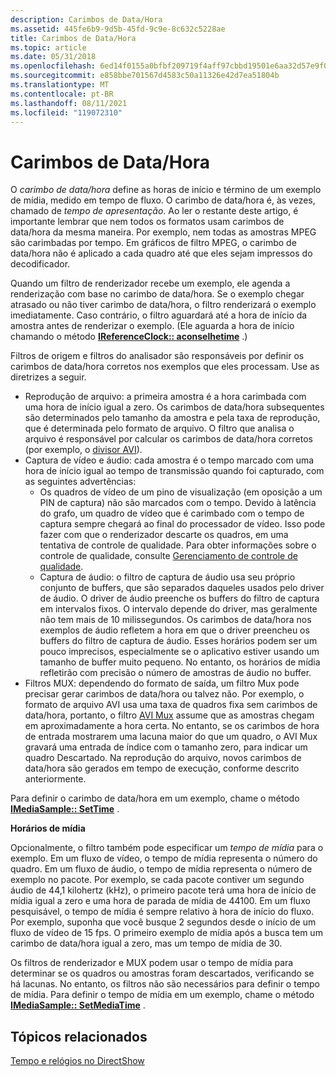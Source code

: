 ```yaml
---
description: Carimbos de Data/Hora
ms.assetid: 445fe6b9-9d5b-45fd-9c9e-8c632c5228ae
title: Carimbos de Data/Hora
ms.topic: article
ms.date: 05/31/2018
ms.openlocfilehash: 6ed14f0155a0bfbf209719f4aff97cbbd19501e6aa32d57e9f0c1cbb2df0964b
ms.sourcegitcommit: e858bbe701567d4583c50a11326e42d7ea51804b
ms.translationtype: MT
ms.contentlocale: pt-BR
ms.lasthandoff: 08/11/2021
ms.locfileid: "119072310"
---
```

# <a name="time-stamps"></a>Carimbos de Data/Hora

O *carimbo de data/hora* define as horas de início e término de um exemplo de mídia, medido em tempo de fluxo. O carimbo de data/hora é, às vezes, chamado de *tempo de apresentação*. Ao ler o restante deste artigo, é importante lembrar que nem todos os formatos usam carimbos de data/hora da mesma maneira. Por exemplo, nem todas as amostras MPEG são carimbadas por tempo. Em gráficos de filtro MPEG, o carimbo de data/hora não é aplicado a cada quadro até que eles sejam impressos do decodificador.

Quando um filtro de renderizador recebe um exemplo, ele agenda a renderização com base no carimbo de data/hora. Se o exemplo chegar atrasado ou não tiver carimbo de data/hora, o filtro renderizará o exemplo imediatamente. Caso contrário, o filtro aguardará até a hora de início da amostra antes de renderizar o exemplo. (Ele aguarda a hora de início chamando o método [**IReferenceClock:: aconselhetime**](/windows/desktop/api/Strmif/nf-strmif-ireferenceclock-advisetime) .)

Filtros de origem e filtros do analisador são responsáveis por definir os carimbos de data/hora corretos nos exemplos que eles processam. Use as diretrizes a seguir.

-   Reprodução de arquivo: a primeira amostra é a hora carimbada com uma hora de início igual a zero. Os carimbos de data/hora subsequentes são determinados pelo tamanho da amostra e pela taxa de reprodução, que é determinada pelo formato de arquivo. O filtro que analisa o arquivo é responsável por calcular os carimbos de data/hora corretos (por exemplo, o [divisor AVI](avi-splitter-filter.md)).
-   Captura de vídeo e áudio: cada amostra é o tempo marcado com uma hora de início igual ao tempo de transmissão quando foi capturado, com as seguintes advertências:
    -   Os quadros de vídeo de um pino de visualização (em oposição a um PIN de captura) não são marcados com o tempo. Devido à latência do grafo, um quadro de vídeo que é carimbado com o tempo de captura sempre chegará ao final do processador de vídeo. Isso pode fazer com que o renderizador descarte os quadros, em uma tentativa de controle de qualidade. Para obter informações sobre o controle de qualidade, consulte [Gerenciamento de controle de qualidade](quality-control-management.md).
    -   Captura de áudio: o filtro de captura de áudio usa seu próprio conjunto de buffers, que são separados daqueles usados pelo driver de áudio. O driver de áudio preenche os buffers do filtro de captura em intervalos fixos. O intervalo depende do driver, mas geralmente não tem mais de 10 milissegundos. Os carimbos de data/hora nos exemplos de áudio refletem a hora em que o driver preencheu os buffers do filtro de captura de áudio. Esses horários podem ser um pouco imprecisos, especialmente se o aplicativo estiver usando um tamanho de buffer muito pequeno. No entanto, os horários de mídia refletirão com precisão o número de amostras de áudio no buffer.
-   Filtros MUX: dependendo do formato de saída, um filtro Mux pode precisar gerar carimbos de data/hora ou talvez não. Por exemplo, o formato de arquivo AVI usa uma taxa de quadros fixa sem carimbos de data/hora, portanto, o filtro [AVI Mux](avi-mux-filter.md) assume que as amostras chegam em aproximadamente a hora certa. No entanto, se os carimbos de hora de entrada mostrarem uma lacuna maior do que um quadro, o AVI Mux gravará uma entrada de índice com o tamanho zero, para indicar um quadro Descartado. Na reprodução do arquivo, novos carimbos de data/hora são gerados em tempo de execução, conforme descrito anteriormente.

Para definir o carimbo de data/hora em um exemplo, chame o método [**IMediaSample:: SetTime**](/windows/desktop/api/Strmif/nf-strmif-imediasample-settime) .

**Horários de mídia**

Opcionalmente, o filtro também pode especificar um *tempo de mídia* para o exemplo. Em um fluxo de vídeo, o tempo de mídia representa o número do quadro. Em um fluxo de áudio, o tempo de mídia representa o número de exemplo no pacote. Por exemplo, se cada pacote contiver um segundo áudio de 44,1 kilohertz (kHz), o primeiro pacote terá uma hora de início de mídia igual a zero e uma hora de parada de mídia de 44100. Em um fluxo pesquisável, o tempo de mídia é sempre relativo à hora de início do fluxo. Por exemplo, suponha que você busque 2 segundos desde o início de um fluxo de vídeo de 15 fps. O primeiro exemplo de mídia após a busca tem um carimbo de data/hora igual a zero, mas um tempo de mídia de 30.

Os filtros de renderizador e MUX podem usar o tempo de mídia para determinar se os quadros ou amostras foram descartados, verificando se há lacunas. No entanto, os filtros não são necessários para definir o tempo de mídia. Para definir o tempo de mídia em um exemplo, chame o método [**IMediaSample:: SetMediaTime**](/windows/desktop/api/Strmif/nf-strmif-imediasample-setmediatime) .

## <a name="related-topics"></a>Tópicos relacionados

<dl> <dt>

[Tempo e relógios no DirectShow](time-and-clocks-in-directshow.md)
</dt> </dl>

 

 



